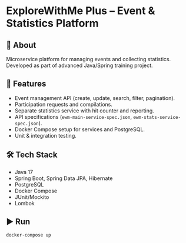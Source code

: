 # ExploreWithMe Plus – Event & Statistics Platform

## 📌 About
Microservice platform for managing events and collecting statistics.  
Developed as part of advanced Java/Spring training project.  

## 🚀 Features
- Event management API (create, update, search, filter, pagination).  
- Participation requests and compilations.  
- Separate statistics service with hit counter and reporting.  
- API specifications (`ewm-main-service-spec.json`, `ewm-stats-service-spec.json`).  
- Docker Compose setup for services and PostgreSQL.  
- Unit & integration testing.  

## 🛠 Tech Stack
- Java 17  
- Spring Boot, Spring Data JPA, Hibernate  
- PostgreSQL  
- Docker Compose  
- JUnit/Mockito  
- Lombok  

## ▶️ Run
```bash
docker-compose up

